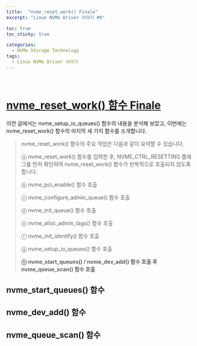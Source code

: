 ```yaml
---
title:  "nvme_reset_work() Finale"
excerpt: "Linux NVMe Driver 이야기 #9"

toc: true
toc_sticky: true

categories:
  - NVMe Storage Technology
tags:
  - Linux NVMe Driver 이야기
---
```


<br>

# [nvme_reset_work() 함수 Finale](https://mp.weixin.qq.com/s?__biz=MzIwNTUxNDgwNg==&mid=2247484495&idx=1&sn=e93be1d8f0fea37a9011840a20309ff4&chksm=972ef516a0597c0056d00f4e56f637c76c7fe2b7f8b017b96f8564bebf0edb93452b4d453f38&scene=21#wechat_redirect)

이전 글에서는 nvme_setup_io_queues() 함수의 내용을 분석해 보았고, 이번에는 nvme_reset_work() 함수의 마지막 세 가지 함수를 소개합니다.

> nvme_reset_work() 함수의 주요 작업은 다음과 같이 요약할 수 있습니다.
>
> ⓐ nvme_reset_work() 함수를 입력한 후, NVME_CTRL_RESETTING 플래그를 먼저 확인하여 nvme_reset_work() 함수가 반복적으로 호출되지 않도록 합니다.
>
> ⓑ nvme_pci_enable() 함수 호출
>
> ⓒ nvme_configure_admin_queue() 함수 호출
>
> ⓓ nvme_init_queue() 함수 호출
>
> ⓔ nvme_alloc_admin_tags() 함수 호출
>
> ⓕ nvme_init_identify() 함수 호출
>
> ⓖ nvme_setup_io_queues() 함수 호출
>
> **ⓗ nvme_start_queues() / nvme_dev_add() 함수 호출 후 nvme_queue_scan() 함수 호출**



## nvme_start_queues() 함수



## nvme_dev_add() 함수



## nvme_queue_scan() 함수

